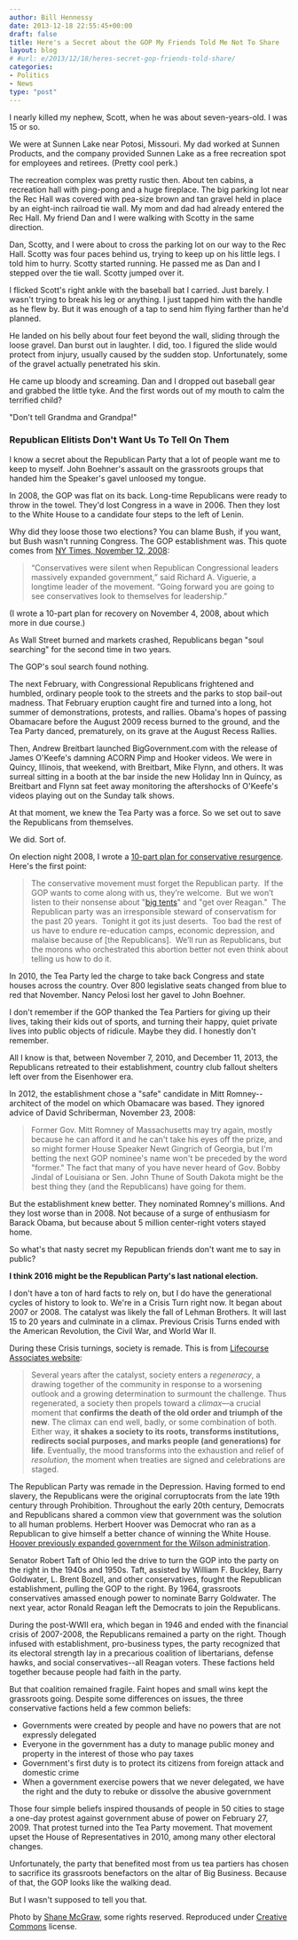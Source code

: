 ```yaml
---
author: Bill Hennessy
date: 2013-12-18 22:55:45+00:00
draft: false
title: Here's a Secret about the GOP My Friends Told Me Not To Share
layout: blog
# #url: e/2013/12/18/heres-secret-gop-friends-told-share/
categories:
- Politics
- News
type: "post"
---
```


I nearly killed my nephew, Scott, when he was about seven-years-old. I was 15 or so.

We were at Sunnen Lake near Potosi, Missouri. My dad worked at Sunnen Products, and the company provided Sunnen Lake as a free recreation spot for employees and retirees. (Pretty cool perk.)

The recreation complex was pretty rustic then. About ten cabins, a recreation hall with ping-pong and a huge fireplace. The big parking lot near the Rec Hall was covered with pea-size brown and tan gravel held in place by an eight-inch railroad tie wall. My mom and dad had already entered the Rec Hall. My friend Dan and I were walking with Scotty in the same direction.

Dan, Scotty, and I were about to cross the parking lot on our way to the Rec Hall. Scotty was four paces behind us, trying to keep up on his little legs. I told him to hurry. Scotty started running. He passed me as Dan and I stepped over the tie wall. Scotty jumped over it.

I flicked Scott's right ankle with the baseball bat I carried. Just barely. I wasn't trying to break his leg or anything. I just tapped him with the handle as he flew by. But it was enough of a tap to send him flying farther than he'd planned.

He landed on his belly about four feet beyond the wall, sliding through the loose gravel. Dan burst out in laughter. I did, too. I figured the slide would protect from injury, usually caused by the sudden stop. Unfortunately, some of the gravel actually penetrated his skin.

He came up bloody and screaming. Dan and I dropped out baseball gear and grabbed the little tyke. And the first words out of my mouth to calm the terrified child?

"Don't tell Grandma and Grandpa!"


### Republican Elitists Don't Want Us To Tell On Them


I know a secret about the Republican Party that a lot of people want me to keep to myself. John Boehner's assault on the grassroots groups that handed him the Speaker's gavel unloosed my tongue.

In 2008, the GOP was flat on its back. Long-time Republicans were ready to throw in the towel. They'd lost Congress in a wave in 2006. Then they lost to the White House to a candidate four steps to the left of Lenin.

Why did they loose those two elections? You can blame Bush, if you want, but Bush wasn't running Congress. The GOP establishment was. This quote comes from [NY Times, November 12, 2008](https://thecaucus.blogs.nytimes.com/2008/11/07/conservatives-cite-defeats-as-reason-to-move-right/):


> “Conservatives were silent when Republican Congressional leaders massively expanded government,” said Richard A. Viguerie, a longtime leader of the movement. “Going forward you are going to see conservatives look to themselves for leadership.”


(I wrote a 10-part plan for recovery on November 4, 2008, about which more in due course.)

As Wall Street burned and markets crashed, Republicans began "soul searching" for the second time in two years.

The GOP's soul search found nothing.

The next February, with Congressional Republicans frightened and humbled, ordinary people took to the streets and the parks to stop bail-out madness. That February eruption caught fire and turned into a long, hot summer of demonstrations, protests, and rallies. Obama's hopes of passing Obamacare before the August 2009 recess burned to the ground, and the Tea Party danced, prematurely, on its grave at the August Recess Rallies.

Then, Andrew Breitbart launched BigGovernment.com with the release of James O'Keefe's damning ACORN Pimp and Hooker videos. We were in Quincy, Illinois, that weekend, with Breitbart, Mike Flynn, and others. It was surreal sitting in a booth at the bar inside the new Holiday Inn in Quincy, as Breitbart and Flynn sat feet away monitoring the aftershocks of O'Keefe's videos playing out on the Sunday talk shows.

At that moment, we knew the Tea Party was a force. So we set out to save the Republicans from themselves.

We did. Sort of.

On election night 2008, I wrote a [10-part plan for conservative resurgence](https://hennessysview.com/2008/11/04/now-what/).  Here's the first point:


> The conservative movement must forget the Republican party.  If the GOP wants to come along with us, they’re welcome.  But we won’t listen to their nonsense about "[big tents](https://hennessysview.com/2008/02/05/why-vote-republican/)" and "get over Reagan."  The Republican party was an irresponsible steward of conservatism for the past 20 years.  Tonight it got its just deserts.  Too bad the rest of us have to endure re-education camps, economic depression, and malaise because of [the Republicans].  We’ll run as Republicans, but the morons who orchestrated this abortion better not even think about telling us how to do it.


In 2010, the Tea Party led the charge to take back Congress and state houses across the country. Over 800 legislative seats changed from blue to red that November. Nancy Pelosi lost her gavel to John Boehner.

I don't remember if the GOP thanked the Tea Partiers for giving up their lives, taking their kids out of sports, and turning their happy, quiet private lives into public objects of ridicule. Maybe they did. I honestly don't remember.

All I know is that, between November 7, 2010, and December 11, 2013, the Republicans retreated to their establishment, country club fallout shelters left over from the Eisenhower era.

In 2012, the establishment chose a "safe" candidate in Mitt Romney--architect of the model on which Obamacare was based. They ignored advice of David Schriberman, November 23, 2008:


> Former Gov. Mitt Romney of Massachusetts may try again, mostly because he can afford it and he can't take his eyes off the prize, and so might former House Speaker Newt Gingrich of Georgia, but I'm betting the next GOP nominee's name won't be preceded by the word "former." The fact that many of you have never heard of Gov. Bobby Jindal of Louisiana or Sen. John Thune of South Dakota might be the best thing they (and the Republicans) have going for them.


But the establishment knew better. They nominated Romney's millions. And they lost worse than in 2008. Not because of a surge of enthusiasm for Barack Obama, but because about 5 million center-right voters stayed home.

So what's that nasty secret my Republican friends don't want me to say in public?

**I think 2016 might be the Republican Party's last national election.**

I don't have a ton of hard facts to rely on, but I do have the generational cycles of history to look to. We're in a Crisis Turn right now. It began about 2007 or 2008. The catalyst was likely the fall of Lehman Brothers. It will last 15 to 20 years and culminate in a climax. Previous Crisis Turns ended with the American Revolution, the Civil War, and World War II.

During these Crisis turnings, society is remade. This is from [Lifecourse Associates website](https://www.lifecourse.com/about/method/where-we-are-today.html):


> Several years after the catalyst, society enters a _regeneracy_, a drawing together of the community in response to a worsening outlook and a growing determination to surmount the challenge. Thus regenerated, a society then propels toward a _climax_—a crucial moment that **confirms the death of the old order and triumph of the new**. The climax can end well, badly, or some combination of both. Either way, **it shakes a society to its roots, transforms institutions, redirects social purposes, and marks people (and generations) for life**. Eventually, the mood transforms into the exhaustion and relief of _resolution_, the moment when treaties are signed and celebrations are staged.


The Republican Party was remade in the Depression. Having formed to end slavery, the Republicans were the original corruptocrats from the late 19th century through Prohibition. Throughout the early 20th century, Democrats and Republicans shared a common view that government was the solution to all human problems. Herbert Hoover was Democrat who ran as a Republican to give himself a better chance of winning the White House. [Hoover previously expanded government for the Wilson administration](https://hennessysview.com/2012/03/24/how-herbert-hoover-launched-cardinal-nation/).

Senator Robert Taft of Ohio led the drive to turn the GOP into the party on the right in the 1940s and 1950s. Taft, assisted by William F. Buckley, Barry Goldwater, L. Brent Bozell, and other conservatives, fought the Republican establishment, pulling the GOP to the right. By 1964, grassroots conservatives amassed enough power to nominate Barry Goldwater. The next year, actor Ronald Reagan left the Democrats to join the Republicans.

During the post-WWII era, which began in 1946 and ended with the financial crisis of 2007-2008, the Republicans remained a party on the right. Though infused with establishment, pro-business types, the party recognized that its electoral strength lay in a precarious coalition of libertarians, defense hawks, and social conservatives--all Reagan voters. These factions held together because people had faith in the party.

But that coalition remained fragile. Faint hopes and small wins kept the grassroots going. Despite some differences on issues, the three conservative factions held a few common beliefs:



  * Governments were created by people and have no powers that are not expressly delegated
  * Everyone in the government has a duty to manage public money and property in the interest of those who pay taxes
  * Government's first duty is to protect its citizens from foreign attack and domestic crime
  * When a government exercise powers that we never delegated, we have the right and the duty to rebuke or dissolve the abusive government

Those four simple beliefs inspired thousands of people in 50 cities to stage a one-day protest against government abuse of power on February 27, 2009. That protest turned into the Tea Party movement. That movement upset the House of Representatives in 2010, among many other electoral changes.

Unfortunately, the party that benefited most from us tea partiers has chosen to sacrifice its grassroots benefactors on the altar of Big Business. Because of that, the GOP looks like the walking dead.

But I wasn't supposed to tell you that.

Photo by [Shane McGraw](https://www.flickr.com/photos/darkseid/), some rights reserved. Reproduced under [Creative Commons](https://creativecommons.org/licenses/by/2.0/legalcode) license.
